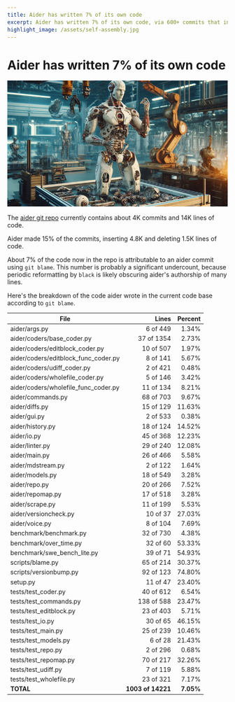 ```yaml
---
title: Aider has written 7% of its own code
excerpt: Aider has written 7% of its own code, via 600+ commits that inserted 4.8K and deleted 1.5K lines of code.
highlight_image: /assets/self-assembly.jpg
---
```


# Aider has written 7% of its own code

[![self assembly](/assets/self-assembly.jpg)](https://aider.chat/assets/self-assembly.jpg)

The
[aider git repo](https://github.com/paul-gauthier/aider)
currently contains about 4K commits and 14K lines of code.

Aider made 15% of the commits, inserting 4.8K and deleting 1.5K lines of code.

About 7% of the code now in the repo is attributable to an aider commit
using `git blame`.
This number is probably a significant undercount, because periodic reformatting
by `black` is likely obscuring aider's authorship of many lines.

Here's the breakdown of the code aider wrote in the current code base
according to `git blame`.

| File | Lines | Percent |
|---|---:|---:|
|aider/args.py| 6 of 449 | 1.34% |
|aider/coders/base_coder.py| 37 of 1354 | 2.73% |
|aider/coders/editblock_coder.py| 10 of 507 | 1.97% |
|aider/coders/editblock_func_coder.py| 8 of 141 | 5.67% |
|aider/coders/udiff_coder.py| 2 of 421 | 0.48% |
|aider/coders/wholefile_coder.py| 5 of 146 | 3.42% |
|aider/coders/wholefile_func_coder.py| 11 of 134 | 8.21% |
|aider/commands.py| 68 of 703 | 9.67% |
|aider/diffs.py| 15 of 129 | 11.63% |
|aider/gui.py| 2 of 533 | 0.38% |
|aider/history.py| 18 of 124 | 14.52% |
|aider/io.py| 45 of 368 | 12.23% |
|aider/linter.py| 29 of 240 | 12.08% |
|aider/main.py| 26 of 466 | 5.58% |
|aider/mdstream.py| 2 of 122 | 1.64% |
|aider/models.py| 18 of 549 | 3.28% |
|aider/repo.py| 20 of 266 | 7.52% |
|aider/repomap.py| 17 of 518 | 3.28% |
|aider/scrape.py| 11 of 199 | 5.53% |
|aider/versioncheck.py| 10 of 37 | 27.03% |
|aider/voice.py| 8 of 104 | 7.69% |
|benchmark/benchmark.py| 32 of 730 | 4.38% |
|benchmark/over_time.py| 32 of 60 | 53.33% |
|benchmark/swe_bench_lite.py| 39 of 71 | 54.93% |
|scripts/blame.py| 65 of 214 | 30.37% |
|scripts/versionbump.py| 92 of 123 | 74.80% |
|setup.py| 11 of 47 | 23.40% |
|tests/test_coder.py| 40 of 612 | 6.54% |
|tests/test_commands.py| 138 of 588 | 23.47% |
|tests/test_editblock.py| 23 of 403 | 5.71% |
|tests/test_io.py| 30 of 65 | 46.15% |
|tests/test_main.py| 25 of 239 | 10.46% |
|tests/test_models.py| 6 of 28 | 21.43% |
|tests/test_repo.py| 2 of 296 | 0.68% |
|tests/test_repomap.py| 70 of 217 | 32.26% |
|tests/test_udiff.py| 7 of 119 | 5.88% |
|tests/test_wholefile.py| 23 of 321 | 7.17% |
|**TOTAL**| **1003 of 14221** | **7.05%** |




